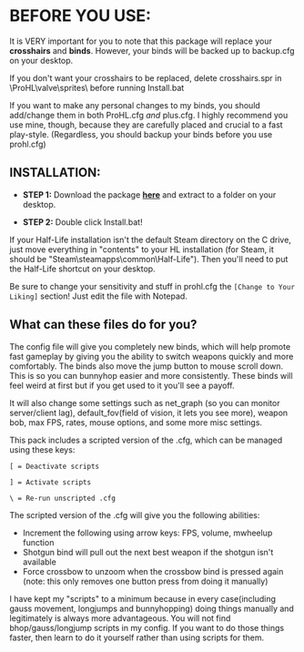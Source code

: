 # BEFORE YOU USE:

It is VERY important for you to note that this package will replace your **crosshairs** and **binds**. However, your binds will be backed up to backup.cfg on your desktop.

If you don't want your crosshairs to be replaced, delete crosshairs.spr in \ProHL\valve\sprites\ before running Install.bat

If you want to make any personal changes to my binds, you should add/change them in both ProHL.cfg *and* plus.cfg. I highly recommend you use mine, though, because they are carefully placed and crucial to a fast play-style. (Regardless, you should backup your binds before you use prohl.cfg)


## INSTALLATION:

- **STEP 1:** Download the package **[here](https://github.com/Silquetoast/ProHL/releases/download/v1.3/ProHL.exe)** and extract to a folder on your desktop.

- **STEP 2:** Double click Install.bat! 

If your Half-Life installation isn't the default Steam directory on the C drive, just move everything in "contents" to your HL installation (for Steam, it should be "Steam\steamapps\common\Half-Life\"). Then you'll need to put the Half-Life shortcut on your desktop.

Be sure to change your sensitivity and stuff in prohl.cfg the `[Change to Your Liking]` section! Just edit the file with Notepad.


## What can these files do for you?

The config file will give you completely new binds, which will help promote fast gameplay by giving you the ability to switch weapons quickly and more comfortably. The binds also move the jump button to mouse scroll down. This is so you can bunnyhop easier and more consistently. These binds will feel weird at first but if you get used to it you'll see a payoff. 

It will also change some settings such as net_graph (so you can monitor server/client lag), default_fov(field of vision, it lets you see more), weapon bob, max FPS, rates, mouse options, and some more misc settings. 

This pack includes a scripted version of the .cfg, which can be managed using these keys:

`[ = Deactivate scripts`

`] = Activate scripts`

`\ = Re-run unscripted .cfg`

The scripted version of the .cfg will give you the following abilities:
- Increment the following using arrow keys: FPS, volume, mwheelup function
- Shotgun bind will pull out the next best weapon if the shotgun isn't available
- Force crossbow to unzoom when the crossbow bind is pressed again (note: this only removes one button press from doing it manually)

I have kept my "scripts" to a minimum because in every case(including gauss movement, longjumps and bunnyhopping) doing things manually and legitimately is always more advantageous. You will not find bhop/gauss/longjump scripts in my config. If you want to do those things faster, then learn to do it yourself rather than using scripts for them.
